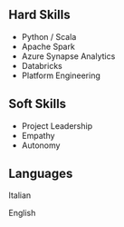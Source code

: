 <div class="grid grid-cols-1 md:grid-cols-3 gap-8">
<div>

## Hard Skills

<div class="space-y-4">
    <ul class="list-disc list-inside space-y-1">
        <li>Python / Scala</li>
        <li>Apache Spark</li>
        <li>Azure Synapse Analytics</li>
        <li>Databricks</li>
        <li>Platform Engineering</li>
    </ul>
</div>
</div>
<div>

## Soft Skills

<div class="space-y-4">
    <ul class="list-disc list-inside space-y-1">
        <li>Project Leadership</li>
        <li>Empathy</li>
        <li>Autonomy</li>
    </ul>
</div>
</div>


<div>

## Languages


<div class="space-y-4">
    <div>
        <p class="font-medium" data-static-lang="skill_lang_it">Italian</p>
        <div class="progress-bar-bg mt-1">
            <div class="progress-bar-fill" style="width: 100%;"></div>
        </div>
    </div>
    <div><p class="font-medium" data-static-lang="skill_lang_en">English</p>
        <div class="progress-bar-bg mt-1">
            <div class="progress-bar-fill" style="width: 50%;"></div>
        </div>
    </div>
</div>
</div>

</div>